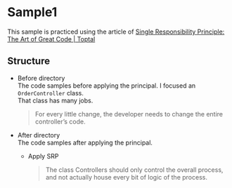 # Sample1
This sample is practiced using the article of  [Single Responsibility Principle: The Art of Great Code | Toptal](https://www.toptal.com/software/single-responsibility-principle "Single Responsibility Principle: The Art of Great Code | Toptal")

## Structure
- Before directory  
The code samples before applying the principal. 
I focused an `OrderController` class.  
That class has many jobs.  
  > For every little change, the developer needs to change the entire controller’s code. 

- After directory  
The code samples after applying the principal.
  - Apply SRP  
    > The class Controllers should only control the overall process, and not actually house every bit of logic of the process.  
  
